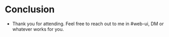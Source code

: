 # Conclusion

+ Thank you for attending. Feel free to reach out to me in #web-ui, DM or whatever works for you.
